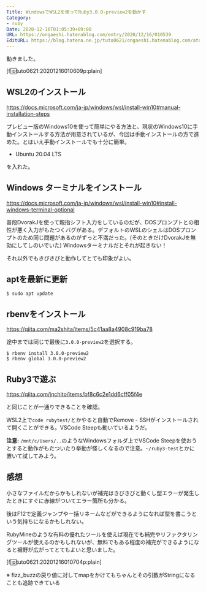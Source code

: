```yaml
---
Title: WindowsでWSL2を使ってRuby3.0.0-preview2を動かす
Category:
- ruby
Date: 2020-12-16T01:05:39+09:00
URL: https://ongaeshi.hatenablog.com/entry/2020/12/16/010539
EditURL: https://blog.hatena.ne.jp/tuto0621/ongaeshi.hatenablog.com/atom/entry/26006613665741103
---
```


動きました。

[f:id:tuto0621:20201216010609p:plain]

## WSL2のインストール
https://docs.microsoft.com/ja-jp/windows/wsl/install-win10#manual-installation-steps

プレビュー版のWindows10を使って簡単にやる方法と、現状のWindows10に手動インストールする方法が用意されているが、今回は手動インストールの方で進めた。とはいえ手動インストールでも十分に簡単。

- Ubuntu 20.04 LTS

を入れた。

## Windows ターミナルをインストール
https://docs.microsoft.com/ja-jp/windows/wsl/install-win10#install-windows-terminal-optional

普段DvorakJを使って親指シフト入力をしているのだが、DOSプロンプトとの相性が悪く入力がもたつくバグがある。デフォルトのWSLのシェルはDOSプロンプトのため同じ問題があるのがずっと不満だった。(そのときだけDvorakJを無効にしてしのいでいた) Windowsターミナルだとそれが起きない！

それ以外でもきびきびと動作してとても印象がよい。

## aptを最新に更新
```
$ sudo apt update
```

## rbenvをインストール
https://qiita.com/ma2shita/items/5c41aa8a4908c919ba78

途中までは同じで最後に`3.0.0-preview2`を選択する。

```
$ rbenv install 3.0.0-preview2
$ rbenv global 3.0.0-preview2
```

## Ruby3で遊ぶ
https://qiita.com/jnchito/items/bf8c6c2e1dd6cff05f4e

と同じことが一通りできることを確認。

WSL2上で`code rubytest/`とかやると自動でRemove - SSHがインストールされて開くことができる。VSCode Steepも動いているようだ。

<b>注意:</b> `/mnt/c/Users/..`のようなWindowsフォルダ上でVSCode Steepを使おうとすると動作がもたついたり挙動が怪しくなるので注意。`~/ruby3-test`とかに置いて試してみよう。

## 感想
小さなファイルだからかもしれないが補完はきびきびと動くし型エラーが発生したときにすぐに赤線がついてエラー箇所も分かる。

後はF12で定義ジャンプや一括リネームなどができるようになれば型を書こうという気持ちになるかもしれない。

RubyMineのような有料の優れたツールを使えば現在でも補完やリファクタリングツールが使えるのかもしれないが、無料でもある程度の補完ができるようになると裾野が広がってとてもよいと思いました。

[f:id:tuto0621:20201216010704p:plain]

※ fizz_buzzの戻り値に対してmapをかけてもちゃんとその引数がStringになることも追跡できている







